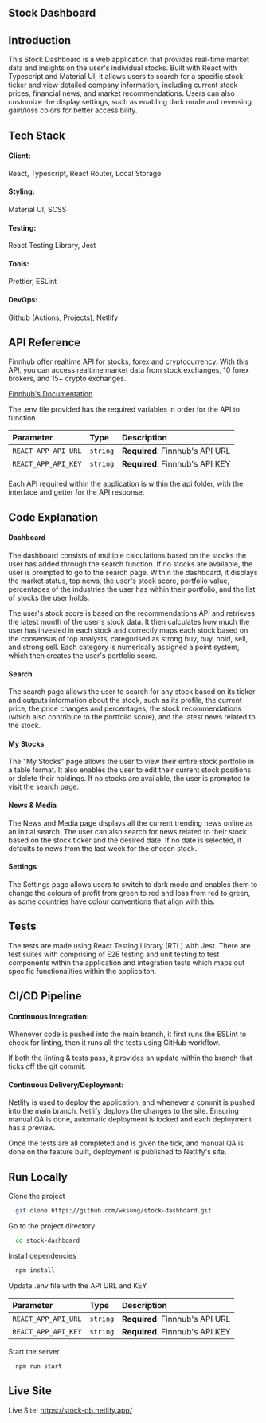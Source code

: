 
## Stock Dashboard

## Introduction

This Stock Dashboard is a web application that provides real-time market data and insights on the user's individual stocks. Built with React with Typescript and Material UI, it allows users to search for a specific stock ticker and view detailed company information, including current stock prices, financial news, and market recommendations. Users can also customize the display settings, such as enabling dark mode and reversing gain/loss colors for better accessibility. 


## Tech Stack

#### Client:
React, Typescript, React Router, Local Storage

#### Styling:
Material UI, SCSS

#### Testing:
React Testing Library, Jest

#### Tools:
Prettier, ESLint

#### DevOps:
Github (Actions, Projects), Netlify


## API Reference

Finnhub offer realtime API for stocks, forex and cryptocurrency. With this API, you can access realtime market data from stock exchanges, 10 forex brokers, and 15+ crypto exchanges.

[Finnhub's Documentation](https://finnhub.io/docs/api)

The .env file provided has the required variables in order for the API to function.

| Parameter | Type     | Description                |
| :-------- | :------- | :------------------------- |
| `REACT_APP_API_URL` | `string` | **Required**. Finnhub's API URL |
| `REACT_APP_API_KEY` | `string` | **Required**. Finnhub's API KEY |

Each API required within the application is within the api folder, with the interface and getter for the API response.


## Code Explanation

#### Dashboard
The dashboard consists of multiple calculations based on the stocks the user has added through the search function. If no stocks are available, the user is prompted to go to the search page. Within the dashboard, it displays the market status, top news, the user's stock score, portfolio value, percentages of the industries the user has within their portfolio, and the list of stocks the user holds.

The user's stock score is based on the recommendations API and retrieves the latest month of the user's stock data. It then calculates how much the user has invested in each stock and correctly maps each stock based on the consensus of top analysts, categorised as strong buy, buy, hold, sell, and strong sell. Each category is numerically assigned a point system, which then creates the user's portfolio score.

#### Search
The search page allows the user to search for any stock based on its ticker and outputs information about the stock, such as its profile, the current price, the price changes and percentages, the stock recommendations (which also contribute to the portfolio score), and the latest news related to the stock.

#### My Stocks
The "My Stocks" page allows the user to view their entire stock portfolio in a table format. It also enables the user to edit their current stock positions or delete their holdings. If no stocks are available, the user is prompted to visit the search page.

#### News & Media
The News and Media page displays all the current trending news online as an initial search. The user can also search for news related to their stock based on the stock ticker and the desired date. If no date is selected, it defaults to news from the last week for the chosen stock.

#### Settings
The Settings page allows users to switch to dark mode and enables them to change the colours of profit from green to red and loss from red to green, as some countries have colour conventions that align with this.


## Tests
The tests are made using React Testing Library (RTL) with Jest. There are test suites with comprising of E2E testing and unit testing to test components within the application and integration tests which maps out specific functionalities within the applicaiton. 


## CI/CD Pipeline
#### Continuous Integration: 
Whenever code is pushed into the main branch, it first runs the ESLint to check for linting, then it runs all the tests using GitHub workflow.

If both the linting & tests pass, it provides an update within the branch that ticks off the git commit.

#### Continuous Delivery/Deployment:
Netlify is used to deploy the application, and whenever a commit is pushed into the main branch, Netlify deploys the changes to the site. Ensuring manual QA is done, automatic deployment is locked and each deployment has a preview. 

Once the tests are all completed and is given the tick, and manual QA is done on the feature built, deployment is published to Netlify's site.

## Run Locally

Clone the project

```bash
  git clone https://github.com/wksung/stock-dashboard.git
```

Go to the project directory

```bash
  cd stock-dashboard
```

Install dependencies

```bash
  npm install
```

Update .env file with the API URL and KEY

| Parameter | Type     | Description                |
| :-------- | :------- | :------------------------- |
| `REACT_APP_API_URL` | `string` | **Required**. Finnhub's API URL |
| `REACT_APP_API_KEY` | `string` | **Required**. Finnhub's API KEY |

Start the server

```bash
  npm run start
```


## Live Site

Live Site: https://stock-db.netlify.app/